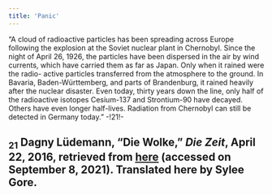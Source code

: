 ```yaml
---
title: 'Panic'
---
```


“A cloud of radioactive particles has been spreading across Europe following the explosion at the Soviet nuclear plant in Chernobyl. Since the night of April 26, 1926, the particles have been dispersed in the air by wind currents, which have carried them as far as Japan. Only when it rained were the radio- active particles transferred from the atmosphere to the ground. In Bavaria, Baden-Württemberg, and parts of Brandenburg, it rained heavily after the nuclear disaster. Even today, thirty years down the line, only half of the radioactive isotopes Cesium-137 and Strontium-90 have decayed. Others have even longer half-lives. Radiation from Chernobyl can still be detected in Germany today.” -!21!-
## <sub class="subscript">**21**</sub> Dagny Lüdemann, “Die Wolke,” _Die Zeit_, April 22, 2016, retrieved from <u>[here</u>](https://www.zeit.de/wissen/umwelt/2016-04/tschernobyl-gau-wolke-1986-deutschland) (accessed on September 8, 2021). Translated here by Sylee Gore.
